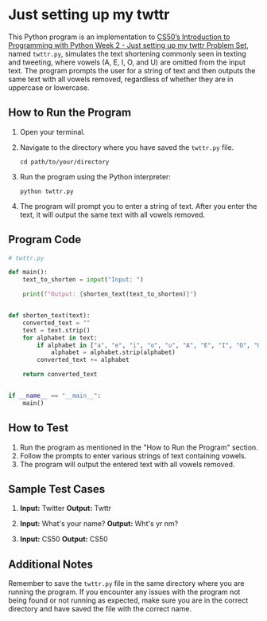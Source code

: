 # Just setting up my twttr

This Python program is an implementation to [CS50’s Introduction to Programming with Python Week 2 - Just setting up my twttr Problem Set](https://cs50.harvard.edu/python/2022/psets/2/twttr/), named `twttr.py`, simulates the text shortening commonly seen in texting and tweeting, where vowels (A, E, I, O, and U) are omitted from the input text. The program prompts the user for a string of text and then outputs the same text with all vowels removed, regardless of whether they are in uppercase or lowercase.

## How to Run the Program

1. Open your terminal.
2. Navigate to the directory where you have saved the `twttr.py` file.

   ```
   cd path/to/your/directory
   ```

3. Run the program using the Python interpreter:

   ```
   python twttr.py
   ```

4. The program will prompt you to enter a string of text. After you enter the text, it will output the same text with all vowels removed.

## Program Code

```python
# twttr.py

def main():
    text_to_shorten = input("Input: ")

    print(f"Output: {shorten_text(text_to_shorten)}")


def shorten_text(text):
    converted_text = ""
    text = text.strip()
    for alphabet in text:
        if alphabet in ["a", "e", "i", "o", "u", "A", "E", "I", "O", "U"]:
            alphabet = alphabet.strip(alphabet)
        converted_text += alphabet

    return converted_text


if __name__ == "__main__":
    main()
```

## How to Test

1. Run the program as mentioned in the "How to Run the Program" section.
2. Follow the prompts to enter various strings of text containing vowels.
3. The program will output the entered text with all vowels removed.

## Sample Test Cases

1. **Input:** Twitter
   **Output:** Twttr

2. **Input:** What's your name?
   **Output:** Wht's yr nm?

3. **Input:** CS50
   **Output:** CS50

## Additional Notes

Remember to save the `twttr.py` file in the same directory where you are running the program. If you encounter any issues with the program not being found or not running as expected, make sure you are in the correct directory and have saved the file with the correct name.